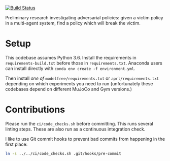 [![Build Status](https://travis-ci.com/HumanCompatibleAI/adversarial-policies.svg?branch=master)](https://travis-ci.com/HumanCompatibleAI/adversarial-policies)

Preliminary research investigating adversarial policies: given a victim policy 
in a multi-agent system, find a policy which will break the victim.

# Setup

This codebase assumes Python 3.6. Install the requirements in 
`requirements-build.txt` before those in `requirements.txt`.
Anaconda users can install directly with `conda env create -f environment.yml`.

Then install *one of* `modelfree/requirements.txt` or `aprl/requirements.txt`
depending on which experiments you need to run (unfortunately these codebases
depend on different MuJoCo and Gym versions.)

# Contributions

Please run the `ci/code_checks.sh` before committing. This runs several linting steps.
These are also run as a continuous integration check.

I like to use Git commit hooks to prevent bad commits from happening in the first place:
```bash
ln -s ../../ci/code_checks.sh .git/hooks/pre-commit
```
